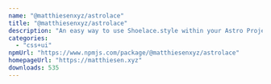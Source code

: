 ```yaml
---
name: "@matthiesenxyz/astrolace"
title: "@matthiesenxyz/astrolace"
description: "An easy way to use Shoelace.style within your Astro Project!"
categories:
  - "css+ui"
npmUrl: "https://www.npmjs.com/package/@matthiesenxyz/astrolace"
homepageUrl: "https://matthiesen.xyz"
downloads: 535
---
```

